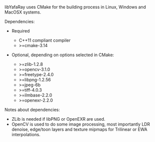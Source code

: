libYafaRay uses CMake for the building process in Linux, Windows and MacOSX systems.

Dependencies:
  * Required
    * C++11 compliant compiler
    * \>=cmake-3.14

  * Optional, depending on options selected in CMake:
    * \>=zlib-1.2.8
    * \>=opencv-3.1.0
    * \>=freetype-2.4.0
    * \>=libpng-1.2.56
    * \>=jpeg-6b
    * \>=tiff-4.0.3
    * \>=ilmbase-2.2.0
    * \>=openexr-2.2.0

Notes about dependencies:
 * ZLib is needed if libPNG or OpenEXR are used.
 * OpenCV is used to do some image processing, most importantly LDR denoise, edge/toon layers and texture mipmaps for Trilinear or EWA interpolations.
